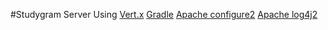 #Studygram Server
Using <a href="http://vertx.io">Vert.x</a>
<a href="http://gradle.org">Gradle</a>
<a href="https://commons.apache.org/proper/commons-configuration/userguide/upgradeto2_0.html">Apache configure2</a>
<a href="http://vertx.io">Apache log4j2</a>
